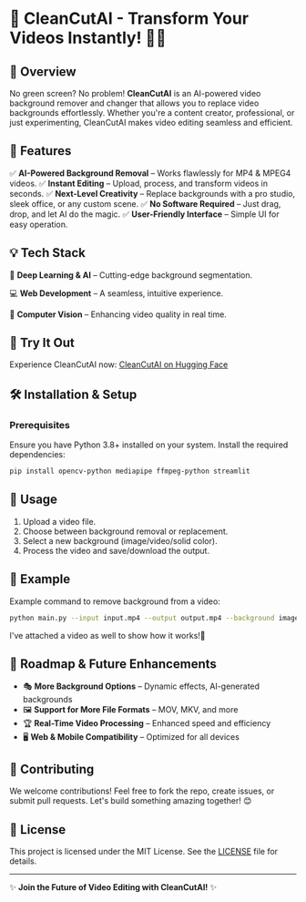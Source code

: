 # 🚀 CleanCutAI - Transform Your Videos Instantly! 🎥✨ 
      
## 📌 Overview 
No green screen? No problem! **CleanCutAI** is an AI-powered video background remover and changer that allows you to replace video backgrounds effortlessly. Whether you're a content creator, professional, or just experimenting, CleanCutAI makes video editing seamless and efficient. 

## 🎯 Features
✅ **AI-Powered Background Removal** – Works flawlessly for MP4 & MPEG4 videos.
✅ **Instant Editing** – Upload, process, and transform videos in seconds.
✅ **Next-Level Creativity** – Replace backgrounds with a pro studio, sleek office, or any custom scene.
✅ **No Software Required** – Just drag, drop, and let AI do the magic.
✅ **User-Friendly Interface** – Simple UI for easy operation.
 
## 💡 Tech Stack
🚀 **Deep Learning & AI** – Cutting-edge background segmentation.

💻 **Web Development** – A seamless, intuitive experience.

🎨 **Computer Vision** – Enhancing video quality in real time.

## 🔗 Try It Out
Experience CleanCutAI now: [CleanCutAI on Hugging Face](https://huggingface.co/spaces/maithililok25/CleanCutAI)

## 🛠️ Installation & Setup
### Prerequisites
Ensure you have Python 3.8+ installed on your system. Install the required dependencies:
```bash
pip install opencv-python mediapipe ffmpeg-python streamlit
```


## 📸 Usage
1. Upload a video file.
2. Choose between background removal or replacement.
3. Select a new background (image/video/solid color).
4. Process the video and save/download the output.

## 📌 Example
Example command to remove background from a video:
```bash
python main.py --input input.mp4 --output output.mp4 --background image.jpg
```

I've attached a video as well to show how it works!🙌

## 🚀 Roadmap & Future Enhancements
- 🎭 **More Background Options** – Dynamic effects, AI-generated backgrounds
- 🖼️ **Support for More File Formats** – MOV, MKV, and more
- 🏆 **Real-Time Video Processing** – Enhanced speed and efficiency
- 🖥️ **Web & Mobile Compatibility** – Optimized for all devices

## 🤝 Contributing
We welcome contributions! Feel free to fork the repo, create issues, or submit pull requests. Let's build something amazing together! 😊

## 📜 License
This project is licensed under the MIT License. See the [LICENSE](LICENSE) file for details.

---
✨ **Join the Future of Video Editing with CleanCutAI!** ✨
